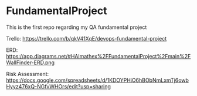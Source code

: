 # FundamentalProject
This is the first repo regarding my QA fundamental project

Trello: https://trello.com/b/qkV41XqE/devops-fundamental-project

ERD: https://app.diagrams.net/#HAlmathex%2FFundamentalProject%2Fmain%2FWallFinder-ERD.png

Risk Assessment: https://docs.google.com/spreadsheets/d/1KDOYPHiO6hBObNmLxmTj6owbHyyz476xQ-NGfvWHOrs/edit?usp=sharing

